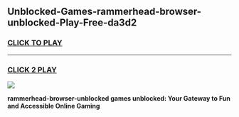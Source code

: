 
## Unblocked-Games-rammerhead-browser-unblocked-Play-Free-da3d2
<h3>
<a href="https://premium76.site?title=rammerhead-browser-unblocked&ref=23A">CLICK TO PLAY</a></h3>
<hr>

<h3>
<a href="https://premium76.site?title=rammerhead-browser-unblocked&ref=23A">CLICK 2 PLAY</a>
  
</h3>

<a href="https://premium76.site?title=rammerhead-browser-unblocked&ref=23A"><img src="https://clearcache.store/games.png"></a>


**rammerhead-browser-unblocked games unblocked: Your Gateway to Fun and Accessible Online Gaming**
